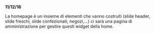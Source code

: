 
**11/12/16**

La homepage è un insieme di elementi che vanno costruiti (slide header, slide freschi, slide confezionati, negozi,...)
ci sarà una pagina di amministrazione per gestire questi widget della home.